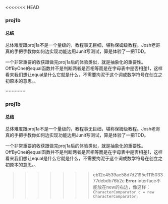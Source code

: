 <<<<<<< HEAD
### proj1b

#### 总结

总体难度跟proj1a不是一个量级的，教程事无巨细，堪称保姆级教程。Josh老哥真的手把手教你如何边实现功能边用Junit写测试，算是体验了一把TDD。

一个非常重要的收获跟做完proj1a后的体验类似，就是抽象化的重要性。OffByOne的equal函数并不是判断两者是否相等而是在字母表中是否相差1，这样看来我们想让equal是什么它就是什么，不需要拘泥于这个词或数学符号在创立之初原本的意思。、



=======
### proj1b

#### 总结

总体难度跟proj1a不是一个量级的，教程事无巨细，堪称保姆级教程。Josh老哥真的手把手教你如何边实现功能边用Junit写测试，算是体验了一把TDD。

一个非常重要的收获跟做完proj1a后的体验类似，就是抽象化的重要性。OffByOne的equal函数并不是判断两者是否相等而是在字母表中是否相差1，这样看来我们想让equal是什么它就是什么，不需要拘泥于这个词或数学符号在创立之初原本的意思。、



>>>>>>> eb12c4539ae58d7d2195e111503377debdb76b2c
**Error** interface不能放在new的右边，像这样：``CharacterComparator c = new CharacterComparator;``